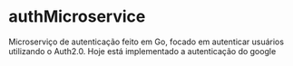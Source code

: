 # authMicroservice
Microserviço de autenticação feito em Go, focado em autenticar usuários utilizando o Auth2.0. Hoje está implementado a autenticação do google
